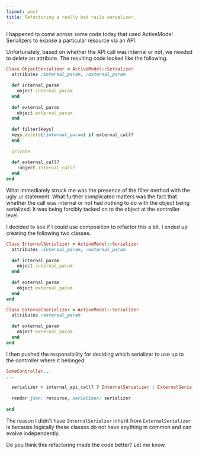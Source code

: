 ```yaml
---
layout: post
title: Refactoring a really bad rails serializer.
---
```


I happened to come across some code today that used 
ActiveModel Serializers to expose a particular resource
via an API.

Unfortunately, based on whether the API call was internal or
not, we needed to delete an attribute. The resulting code looked
like the following.
```ruby
Class ObjectSerializer < ActiveModel::Serializer
  attributes :internal_param, :external_param
  
  def internal_param
    object.internal_param
  end
  
  def external_param
    object.external_param
  end
  
  def filter(keys)
  keys.delete(:internal_param) if external_call?
  end
  
  private
  
  def external_call?
    !object.internal_call?
  end
end
```

What immediately struck me was the presence of the filter
method with the ugly `if` statement. What further complicated
matters was the fact that whether the call was internal or not
had nothing to do with the object being serialized. It was being
forcibly tacked on to the object at the controller level.

I decided to see if I could use composition to refactor this 
a bit. I ended up creating the following two classes.

```ruby
Class InternalSerializer < ActiveModel::Serializer
  attributes :internal_param, :external_param
  
  def internal_param
    object.internal_param
  end
  
  def external_param
    object.external_param
  end
end
```

```ruby
Class ExternalSerializer < ActiveModel::Serializer
  attributes :external_param
  
  def external_param
    object.external_param
  end
end
```

I then pushed the responsibility for deciding which serializer to use
up to the controller where it belonged.

```ruby
SomeController...
...

  serializer = internal_api_call? ? InternalSerializer : ExternalSerializer
  
  render json: resource, serializer: serializer
    
end
```

The reason I didn't have `InternalSerialzer` inherit from
`ExternalSerializer` is because logically these classes do not
have anything in common and can evolve independently.

Do you think this refactoring made the code better? Let me know.

